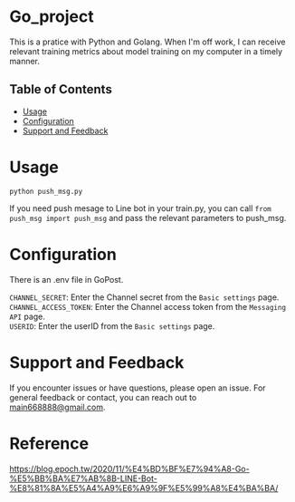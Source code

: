 # Go_project

This is a pratice with Python and Golang. When I'm off work, I can receive relevant training metrics about model training on my computer in a timely manner.

## Table of Contents

- [Usage](#usage)
- [Configuration](#configuration)
- [Support and Feedback](#support-and-feedback)

# Usage

`python push_msg.py`<br>

If you need push mesage to Line bot in your train.py, you can call `from push_msg import push_msg` and pass the relevant parameters to push_msg.

# Configuration

There is an .env file in GoPost.

`CHANNEL_SECRET`: Enter the Channel secret from the `Basic settings` page.<br>
`CHANNEL_ACCESS_TOKEN`: Enter the Channel access token from the `Messaging API` page.<br>
`USERID`: Enter the userID from the `Basic settings` page.

# Support and Feedback

If you encounter issues or have questions, please open an issue.
For general feedback or contact, you can reach out to main668888@gmail.com.

# Reference
https://blog.epoch.tw/2020/11/%E4%BD%BF%E7%94%A8-Go-%E5%BB%BA%E7%AB%8B-LINE-Bot-%E8%81%8A%E5%A4%A9%E6%A9%9F%E5%99%A8%E4%BA%BA/
